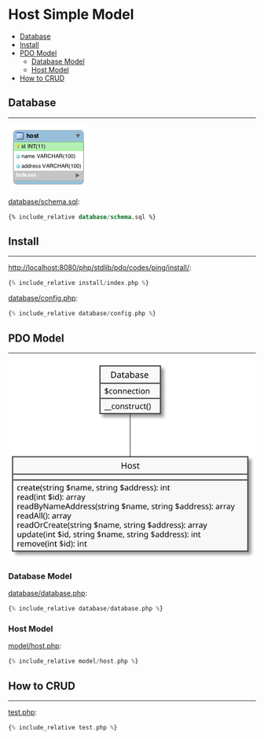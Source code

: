 # Host Simple Model

- [Database](#database)
- [Install](#install)
- [PDO Model](#pdo-moodel)
  - [Database Model](#database-model)
  - [Host Model](#host-model)
- [How to CRUD](#how-to-crud)

## Database
---

![](assets/schema.png)

[database/schema.sql](database/schema.sql):
```sql
{% include_relative database/schema.sql %}
```

## Install
---

[http://localhost:8080/php/stdlib/pdo/codes/ping/install/](http://localhost:8080/php/stdlib/pdo/codes/ping/install/):
```php
{% include_relative install/index.php %}
```

[database/config.php](database/config.php):
```php
{% include_relative database/config.php %}
```

## PDO Model
---

![](assets/model-host.svg)

### Database Model

[database/database.php](database/database.php):
```php
{% include_relative database/database.php %}
```

### Host Model

[model/host.php](model/host.php):
```php
{% include_relative model/host.php %}
```

## How to CRUD
---

[test.php](test.php):
```php
{% include_relative test.php %}
```
